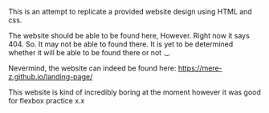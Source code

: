 This is an attempt to replicate a provided website design using HTML and css.

The website should be able to be found here, However. Right now it says 404. So. It may not be able to found there. It is yet to be determined whether it will be able to be found there or not ._.

Nevermind, the website can indeed be found here:
https://mere-z.github.io/landing-page/ 

This website is kind of incredibly boring at the moment however it was good for flexbox practice x.x
